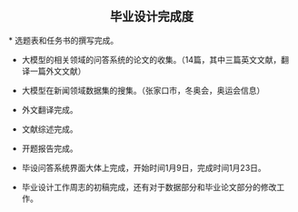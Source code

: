 ​	

<center>
    <h2>
        毕业设计完成度
    </h2>
</center>
* 选题表和任务书的撰写完成。

* 大模型的相关领域的问答系统的论文的收集。（14篇，其中三篇英文文献，翻译一篇外文文献）

* 大模型在新闻领域数据集的搜集。（张家口市，冬奥会，奥运会信息）

* 外文翻译完成。

* 文献综述完成。
* 开题报告完成。

* 毕设问答系统界面大体上完成，开始时间1月9日，完成时间1月23日。

* 毕业设计工作周志的初稿完成，还有对于数据部分和毕业论文部分的修改工作。
